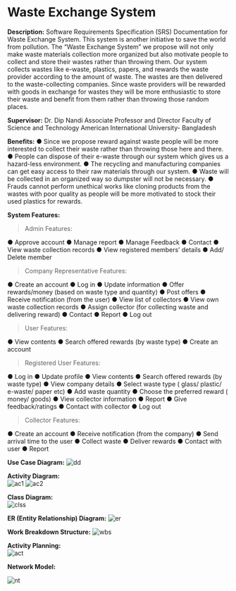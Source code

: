 # Waste Exchange System
**Description:**
Software Requirements Specification (SRS) Documentation for Waste Exchange System. This system is another initiative to save the world from pollution. The “Waste Exchange System” we propose will not only make waste materials collection more organized but also motivate people to collect and store their wastes rather than throwing them. Our system collects wastes like e-waste, plastics, papers, and rewards the waste provider according to the amount of waste. The wastes are then delivered to the waste-collecting companies. Since waste providers will be rewarded with goods in exchange for wastes they will be more enthusiastic to store their waste and benefit from them rather than throwing those random places.  

**Supervisor:**
Dr. Dip Nandi
Associate Professor and Director
Faculty of Science and Technology
American International University- Bangladesh

**Benefits:**
●	 Since we propose reward against waste people will be more interested to collect their waste rather than throwing those here and there.
●	People can dispose of their e-waste through our system which gives us a hazard-less environment.
●	 The recycling and manufacturing companies can get easy access to their raw materials through our system.
●	Waste will be collected in an organized way so dumpster will not be necessary.
●	Frauds cannot perform unethical works like cloning products from the wastes with poor quality as people will be more motivated to stock their used plastics for rewards. 

**System Features:**

> Admin Features:

●	Approve account
●	 Manage report
●	Manage Feedback
●	 Contact
●	View waste collection records
●	View registered members’ details
●	Add/ Delete member

> Company Representative Features:

●	 Create an account
●	 Log in
●	 Update information
●	Offer rewards/money (based on waste type and quantity)
●	Post offers
●	Receive notification (from the user)
●	View list of collectors 
●	View own waste collection records
●	Assign collector (for collecting waste and delivering reward)
●	Contact
●	Report
●	Log out

> User Features:

●	View contents
●	Search offered rewards (by waste type)
●	Create an account

> Registered User Features:

●	Log in
●	Update profile
●	View contents
●	Search offered rewards (by waste type)
●	View company details
●	Select waste type ( glass/ plastic/ e-waste/ paper etc)
●	Add waste quantity
●	Choose the preferred reward ( money/ goods)
●	View collector information
●	Report
●	Give feedback/ratings
●	Contact with collector
●	Log out

> Collector Features:

●	Create an account
●	Receive notification (from the company)
●	Send arrival time to the user
●	Collect waste
●	Deliver rewards
●	Contact with user
●	Report


**Use Case Diagram:** 
![dd](https://user-images.githubusercontent.com/53107467/84471188-a621c100-aca6-11ea-8b02-cfb7134a3abc.png)

**Activity Diagram:**   
![ac1](https://user-images.githubusercontent.com/53107467/84471704-acfd0380-aca7-11ea-95a1-e0775d722dd7.png)
![ac2](https://user-images.githubusercontent.com/53107467/84471712-b25a4e00-aca7-11ea-96c5-57c440610b0f.png)

**Class Diagram:**   
![clss](https://user-images.githubusercontent.com/53107467/84471824-f6e5e980-aca7-11ea-83f2-fd72528853b3.jpg)

**ER (Entity Relationship) Diagram:**
![er](https://user-images.githubusercontent.com/53107467/84471845-049b6f00-aca8-11ea-91d0-fc79125f585e.png)

**Work Breakdown Structure:** 
![wbs](https://user-images.githubusercontent.com/53107467/84471947-390f2b00-aca8-11ea-91a6-250e6328e733.png)

**Activity Planning:**  
![act](https://user-images.githubusercontent.com/53107467/84472013-57752680-aca8-11ea-9aa6-30586945760b.jpg)

**Network Model:** 

![nt](https://user-images.githubusercontent.com/53107467/84472088-770c4f00-aca8-11ea-9c23-f5c7ce6fe024.jpg)



